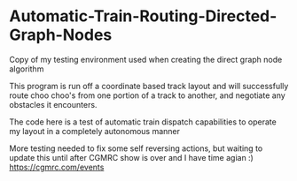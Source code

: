# Automatic-Train-Routing-Directed-Graph-Nodes
Copy of my testing environment used when creating the direct graph node algorithm

This program is run off a coordinate based track layout and will successfully route choo choo's from one portion of a track to another, and negotiate any obstacles it encounters.

The code here is a test of automatic train dispatch capabilities to operate my layout in a completely autonomous manner


More testing needed to fix some self reversing actions, but waiting to update this until after CGMRC show is over and I have time agian :)
https://cgmrc.com/events
